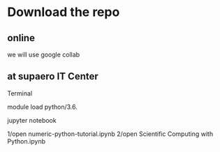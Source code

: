 # Download the repo


## online

we will use google collab

## at supaero IT Center

Terminal 

module load python/3.6. 

jupyter notebook

1/open 
numeric-python-tutorial.ipynb
2/open 
Scientific Computing with Python.ipynb

